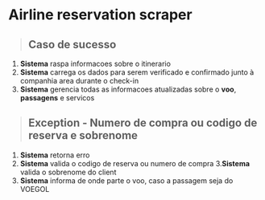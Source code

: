 # Airline reservation scraper

> ## Caso de sucesso

1. **Sistema** raspa informacoes sobre o itinerario
2. **Sistema** carrega os dados para serem verificado e confirmado junto
   à companhia area durante o check-in
3. **Sistema** gerencia todas as informacoes atualizadas sobre
   o **voo**, **passagens** e servicos

> ## Exception - Numero de compra ou codigo de reserva e sobrenome

1. **Sistema** retorna erro
2. **Sistema** valida o codigo de reserva ou numero de compra 3.**Sistema** valida o sobrenome do client
3. **Sistema** informa de onde parte o voo, caso a passagem seja do VOEGOL

